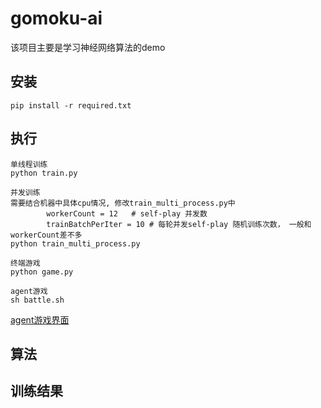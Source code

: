 gomoku-ai
===============

  该项目主要是学习神经网络算法的demo

安装
-----

```
pip install -r required.txt
```

执行
-----

```
单线程训练
python train.py

并发训练
需要结合机器中具体cpu情况, 修改train_multi_process.py中
        workerCount = 12   # self-play 并发数
        trainBatchPerIter = 10 # 每轮并发self-play 随机训练次数， 一般和workerCount差不多
python train_multi_process.py

终端游戏
python game.py

agent游戏
sh battle.sh
```

  [agent游戏界面](https://github.com/zhixiangli/gomoku-battle)

算法
----


训练结果
-------




